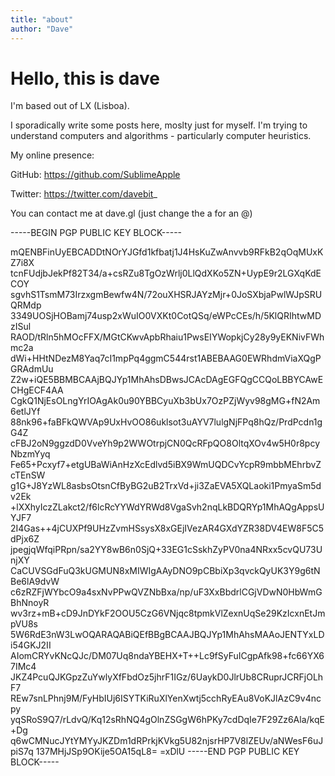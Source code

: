 ```yaml
---
title: "about"
author: "Dave"
---
```


# Hello, this is dave

I'm based out of LX (Lisboa).

I sporadically write some posts here, moslty just for myself. I'm trying to understand computers and algorithms - particularly computer heuristics.

My online presence:

GitHub: https://github.com/SublimeApple

Twitter: https://twitter.com/davebit_


You can contact me at dave.gl (just change the a for an @)


-----BEGIN PGP PUBLIC KEY BLOCK-----

mQENBFinUyEBCADDtNOrYJGfd1kfbatj1J4HsKuZwAnvvb9RFkB2qOqMUxKZ7i8X
tcnFUdjbJekPf82T34/a+csRZu8TgOzWrlj0LlQdXKo5ZN+UypE9r2LGXqKdECOY
sgvhS1TsmM73IrzxgmBewfw4N/72ouXHSRJAYzMjr+0JoSXbjaPwlWJpSRUQRMdp
3349UOSjHOBamj74usp2xWuIO0VXKt0CotQSq/eWPcCEs/h/5KlQRIhtwMDzISul
RAOD/tRln5hMOcFFX/MGtCKwvApbRhaiu1PwsEIYWopkjCy28y9yEKNivFWhmc2a
dWi+HHtNDezM8Yaq7cI1mpPq4ggmC544rst1ABEBAAG0EWRhdmViaXQgPGRAdmUu
Z2w+iQE5BBMBCAAjBQJYp1MhAhsDBwsJCAcDAgEGFQgCCQoLBBYCAwECHgECF4AA
CgkQ1NjEsOLngYrIOAgAk0u90YBBCyuXb3bUx7OzPZjWyv98gMG+fN2Am6etlJYf
88nk96+faBFkQWVAp9UxHvOO86uklsot3uAYV7lulgNjFPq8hQz/PrdPcdn1gG4Z
cFBJ2oN9ggzdD0VveYh9p2WWOtrpjCN0QcRFpQO8OltqXOv4w5H0r8pcyNbzmYyq
Fe65+Pcxyf7+etgUBaWiAnHzXcEdlvd5iBX9WmUQDCvYcpR9mbbMEhrbvZcTEnSW
g1G+J8YzWL8asbsOtsnCfByBG2uB2TrxVd+ji3ZaEVA5XQLaoki1PmyaSm5dv2Ek
+lXXhyIczZLakct2/f6lcRcYYWdYRWd8VgaSvh2nqLkBDQRYp1MhAQgAppsUYJF7
2I4Gas++4jCUXPf9UHzZvmHSsysX8xGEjIVezAR4GXdYZR38DV4EW8F5C5dPjx6Z
jpegjqWfqiPRpn/sa2YY8wB6n0SjQ+33EG1cSskhZyPV0na4NRxx5cvQU73UnjXY
CaCUVSGdFuQ3kUGMUN8xMIWIgAAyDNO9pCBbiXp3qvckQyUK3Y9g6tNBe6lA9dvW
c6zRZFjWYbcO9a4sxNvPPwQVZNbBxa/np/uF3XxBbdrlCGjVDwN0HbWmGBhNnoyR
wv3rz+mB+cD9JnDYkF2OOU5CzG6VNjqc8tpmkVlZexnUqSe29KzIcxnEtJmpVU8s
5W6RdE3nW3LwOQARAQABiQEfBBgBCAAJBQJYp1MhAhsMAAoJENTYxLDi54GKJ2II
AIomCRYvKNcQJc/DM07Uq8ndaYBEHX+T++Lc9fSyFuICgpAfk98+fc66YX67IMc4
JKZ4PcuQJKGpzZuYwlyXfFbdOz5jhrF1IGz/6UaykD0JlrUb8CRuprJCRFjOLhF7
REw7snLPhnj9M/FyHbIUj6ISYTKiRuXlYenXwtj5cchRyEAu8VoKJlAzC9v4ncpy
yqSRoS9Q7/rLdvQ/Kq12sRhNQ4gOlnZSGgW6hPKy7cdDqIe7F29Zz6Ala/kqE+Dg
q6wCMNucJYtYMYyJKZDm1dRPrkjKVkg5U82njsrHP7V8lZEUv/aNWesF6uJpiS7q
137MHjJSp9OKije5OA15qL8=
=xDlU
-----END PGP PUBLIC KEY BLOCK-----